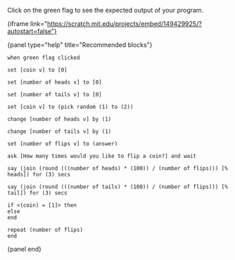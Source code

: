 Click on the green flag to see the expected output of your program.

{iframe link="https://scratch.mit.edu/projects/embed/149429925/?autostart=false"}

{panel type="help" title="Recommended blocks"}

```scratch:split:random
when green flag clicked
```

```scratch:split:random
set [coin v] to [0]

set [number of heads v] to [0]

set [number of tails v] to [0]

set [coin v] to (pick random (1) to (2))

change [number of heads v] by (1)

change [number of tails v] by (1)

set [number of flips v] to (answer)
```

```scratch:split:random
ask [How many times would you like to flip a coin?] and wait
```

```scratch:split:random
say (join (round (((number of heads) * (100)) / (number of flips))) [% heads]) for (3) secs

say (join (round (((number of tails) * (100)) / (number of flips))) [% tail]) for (3) secs
```

```scratch:split:random
if <(coin) = [1]> then
else
end

repeat (number of flips)
end
```

{panel end}
